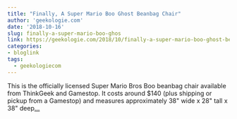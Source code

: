```yaml
---
title: "Finally, A Super Mario Boo Ghost Beanbag Chair"
author: 'geekologie.com'
date: '2018-10-16'
slug: finally-a-super-mario-boo-ghos
link: https://geekologie.com/2018/10/finally-a-super-mario-boo-ghost-beanbag.php
categories:
- bloglink
tags:
  - geekologiecom
---
```


This is the officially licensed Super Mario Bros Boo beanbag chair available from ThinkGeek and Gamestop. It costs around $140 (plus shipping or pickup from a Gamestop) and measures approximately 38" wide x 28" tall x 38" deep[... <i class="fas fa-external-link-alt"></i>](https://geekologie.com/2018/10/finally-a-super-mario-boo-ghost-beanbag.php)

